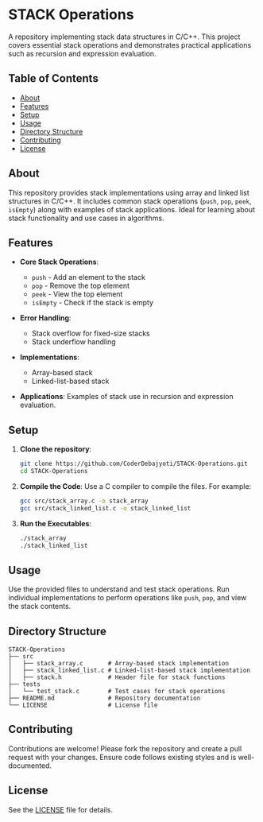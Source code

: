 # STACK Operations

A repository implementing stack data structures in C/C++. This project covers essential stack operations and demonstrates practical applications such as recursion and expression evaluation.

## Table of Contents
- [About](#about)
- [Features](#features)
- [Setup](#setup)
- [Usage](#usage)
- [Directory Structure](#directory-structure)
- [Contributing](#contributing)
- [License](#license)

## About

This repository provides stack implementations using array and linked list structures in C/C++. It includes common stack operations (`push`, `pop`, `peek`, `isEmpty`) along with examples of stack applications. Ideal for learning about stack functionality and use cases in algorithms.

## Features

- **Core Stack Operations**: 
  - `push` - Add an element to the stack
  - `pop` - Remove the top element
  - `peek` - View the top element
  - `isEmpty` - Check if the stack is empty

- **Error Handling**: 
  - Stack overflow for fixed-size stacks
  - Stack underflow handling

- **Implementations**: 
  - Array-based stack
  - Linked-list-based stack
  
- **Applications**: Examples of stack use in recursion and expression evaluation.

## Setup

1. **Clone the repository**:
   ```bash
   git clone https://github.com/CoderDebajyoti/STACK-Operations.git
   cd STACK-Operations
   ```

2. **Compile the Code**:
   Use a C compiler to compile the files. For example:
   ```bash
   gcc src/stack_array.c -o stack_array
   gcc src/stack_linked_list.c -o stack_linked_list
   ```

3. **Run the Executables**:
   ```bash
   ./stack_array
   ./stack_linked_list
   ```

## Usage

Use the provided files to understand and test stack operations. Run individual implementations to perform operations like `push`, `pop`, and view the stack contents.

## Directory Structure

```plaintext
STACK-Operations
├── src
│   ├── stack_array.c       # Array-based stack implementation
│   ├── stack_linked_list.c # Linked-list-based stack implementation
│   ├── stack.h             # Header file for stack functions
├── tests
│   └── test_stack.c        # Test cases for stack operations
├── README.md               # Repository documentation
└── LICENSE                 # License file
```

## Contributing

Contributions are welcome! Please fork the repository and create a pull request with your changes. Ensure code follows existing styles and is well-documented.

## License

See the [LICENSE](LICENSE) file for details.

